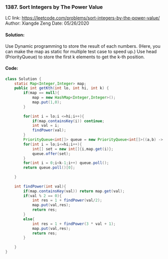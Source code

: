 ### 1387. Sort Integers by The Power Value
LC link: https://leetcode.com/problems/sort-integers-by-the-power-value/
Author: Xiangde Zeng
Date: 05/26/2020

#### Solution:  
Use Dynamic programming to store the result of each numbers. (Here, you can make the map as static for multiple test case to speed up.) Use head (PriorityQueue) to store the first k elements to get the k-th position.

#### Code:
```Java
class Solution {
    static Map<Integer,Integer> map;
    public int getKth(int lo, int hi, int k) {
        if(map == null){
            map = new HashMap<Integer,Integer>();
            map.put(1,0);
        }
        
        for(int i = lo;i <=hi;i++){
            if(map.containsKey(i)) continue;
            int val = i;
            findPower(val);
        }
        PriorityQueue<int[]> queue = new PriorityQueue<int[]>((a,b) -> (a[1] - b[1] == 0? a[0] - b[0] : a[1] - b[1]));
        for(int i = lo;i<=hi;i++){
            int[] set = new int[]{i,map.get(i)};
            queue.offer(set);
        }
        for(int i = 0;i<k-1;i++) queue.poll();
        return queue.poll()[0];
        
    }
    
    int findPower(int val){
        if(map.containsKey(val)) return map.get(val);
        if(val % 2 == 0){
            int res = 1 + findPower(val/2);
            map.put(val,res);
            return res;
        }
        else{
            int res = 1 + findPower(3 * val + 1);
            map.put(val,res);
            return res;
        }
        
    }
}
```